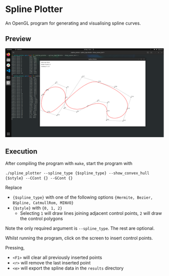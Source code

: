 # Spline Plotter
An OpenGL program for generating and visualising spline curves.

## Preview
<p align="center">
  <img src="figs/screenshot.png" width="800">
</p>

## Execution
After compiling the program with `make`, start the program with
```
./spline_plotter --spline_type {$spline_type} --show_convex_hull {$style} --CCont {} --GCont {}
```

Replace
- `{$spline_type}` with one of the following options `{Hermite, Bezier, BSpline, CatmullRom, MINVO}`
- `{$style}` with `{0, 1, 2}`
  - Selecting `1` will draw lines joining adjacent control points, `2` will draw the control polygons

Note the only required argument is `--spline_type`. The rest are optional.

Whilst running the program, click on the screen to insert control points.

Pressing,
- `<F1>` will clear all previously inserted points
- `<r>` will remove the last inserted point
- `<e>` will export the spline data in the `results` directory


